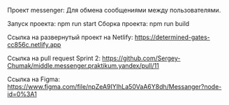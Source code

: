 Проект messenger:
Для обмена сообщениями между пользователями.

Запуск проекта: npm run start
Сборка проекта: npm run build

Ссылка на развернутый проект на Netlify: https://determined-gates-cc856c.netlify.app

Ссылка на pull request Sprint 2: https://github.com/Sergey-Chumak/middle.messenger.praktikum.yandex/pull/11

Ссылка на Figma:  https://www.figma.com/file/npZeA9IYIhLa50VaA6Y8dh/Messanger?node-id=0%3A1
